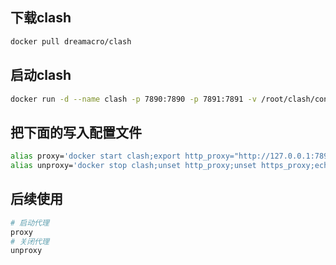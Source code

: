 ## 下载clash

```bash
docker pull dreamacro/clash
```

## 启动clash

```bash
docker run -d --name clash -p 7890:7890 -p 7891:7891 -v /root/clash/config.yaml:/root/.config/clash/config.yaml dreamacro/clash
```

## 把下面的写入配置文件

```bash
alias proxy='docker start clash;export http_proxy="http://127.0.0.1:7890";https_proxy="http://127.0.0.1:7890";echo "proxy on";sh ~/clash/update-config.sh'
alias unproxy='docker stop clash;unset http_proxy;unset https_proxy;echo "proxy off"'
```

## 后续使用
  
```bash
# 启动代理
proxy
# 关闭代理
unproxy
```

